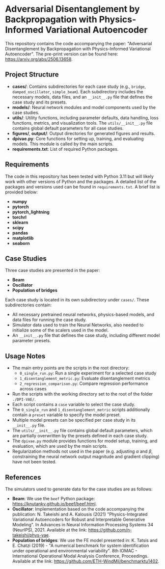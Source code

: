 # Adversarial Disentanglement by Backpropagation with Physics-Informed Variational Autoencoder

This repository contains the code accompanying the paper: "Adversarial Disentanglement by Backpropagation with Physics-Informed Variational Autoencoder".
The pre-print version can be found here: https://arxiv.org/abs/2506.13658.

## Project Structure

- **cases/**: Contains subdirectories for each case study (e.g., `bridge`, `damped_oscillator`, `simple_beam`). Each subdirectory includes the necessary models, data files, and an `__init__.py` file that defines the case study and its presets.
- **models/**: Neural network modules and model components used by the case studies.
- **utils/**: Utility functions, including parameter defaults, data handling, loss functions, metrics, and visualization tools. The `utils/__init__.py` file contains global default parameters for all case studies.
- **figures/**, **output/**: Output directories for generated figures and results.
- **dpivae.py**: Core functions for setting up, training, and evaluating models. This module is called by the main scripts.
- **requirements.txt**: List of required Python packages.

## Requirements
The code in this repository has been tested with Python 3.11 but will likely work with other versions of Python and the packages.
A detailed list of the packages and versions used can be found in `requirements.txt`. A brief list is provided below:

- **numpy**
- **pytorch**
- **pytorch_lightning**
- **torchrl**
- **sklearn**
- **scipy**
- **pandas**
- **matplotlib**
- **seaborn**

## Case Studies
Three case studies are presented in the paper:

- **Beam**
- **Oscillator**
- **Population of bridges**

Each case study is located in its own subdirectory under `cases/`. These subdirectories contain:
- All necessary pretrained neural networks, physics-based models, and data files for running the case study.
- Simulator data used to train the Neural Networks, also needed to initialize some of the scalers used in the model.
- An `__init__.py` file that defines the case study, including different model parameter presets.

## Usage Notes

- The main entry points are the scripts in the root directory:
  - `0_single_run.py`: Run a single experiment for a selected case study
  - `1_disentanglement_metric.py`: Evaluate disentanglement metrics
  - `2_regression_comparison.py`: Compare regression performance across cases
- Run the scripts with the working directory set to the root of the folder `./DPI-VAE/`.
- Each script contains a `case` variable to select the case study.
- The `0_single_run` and `1_disentanglement_metric` scripts additionally contain a `preset` variable to specify the model preset.
- Multiple model presets can be specified per case study in its `__init__.py` file.
- The `utils/__init__.py` file contains global default parameters, which are partially overwritten by the presets defined in each case study.
- The `dpivae.py` module provides functions for model setup, training, and evaluation, which are used by the main scripts.
- Regularization methods not used in the paper (e.g. adjusting $\alpha$ and $\beta$, constraining the neural network output magnitude and gradient clipping) have not been tested.

## References
The simulators used to generate data for the case studies are as follows:

- **Beam**: We use the `beef` Python package: https://knutankv.github.io/beef/beef.html.
- **Oscillator**: Implementation based on the code accompanying the publication:  N. Takeishi and A. Kalousis (2021) "Physics-Integrated Variational Autoencoders for Robust and Interpretable Generative Modeling". In Advances in Neural Information Processing Systems 34 (NeurIPS), 2021. Available at the link: https://github.com/n-takeishi/phys-vae.
- **Population of bridges**: We use the FE model presented in: K. Tatsis and E. Chatzi (2019) - "A numerical benchmark for system identification under operational and environmental variability". 8th IOMAC - International Operational Modal Analysis Conference, Proceedings. Available at the link: https://github.com/ETH-WindMil/benchmarktu1402.